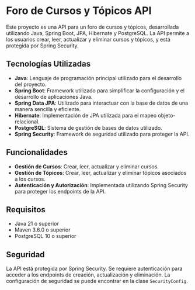 # Foro de Cursos y Tópicos API

Este proyecto es una API para un foro de cursos y tópicos, desarrollada utilizando Java, Spring Boot, JPA, Hibernate y PostgreSQL. La API permite a los usuarios crear, leer, 
actualizar y eliminar cursos y tópicos, y está protegida por Spring Security.

## Tecnologías Utilizadas

- **Java**: Lenguaje de programación principal utilizado para el desarrollo del proyecto.
- **Spring Boot**: Framework utilizado para simplificar la configuración y el desarrollo de aplicaciones Java.
- **Spring Data JPA**: Utilizado para interactuar con la base de datos de una manera sencilla y eficiente.
- **Hibernate**: Implementación de JPA utilizada para el mapeo objeto-relacional.
- **PostgreSQL**: Sistema de gestión de bases de datos utilizado.
- **Spring Security**: Framework de seguridad utilizado para proteger la API.

## Funcionalidades

- **Gestión de Cursos**: Crear, leer, actualizar y eliminar cursos.
- **Gestión de Tópicos**: Crear, leer, actualizar y eliminar tópicos asociados a los cursos.
- **Autenticación y Autorización**: Implementada utilizando Spring Security para proteger los endpoints de la API.

## Requisitos

- Java 21 o superior
- Maven 3.6.0 o superior
- PostgreSQL 10 o superior


## Seguridad

La API está protegida por Spring Security. Se requiere autenticación para acceder a los endpoints de creación, actualización y eliminación. La configuración de seguridad se puede encontrar en la clase `SecurityConfig`.



